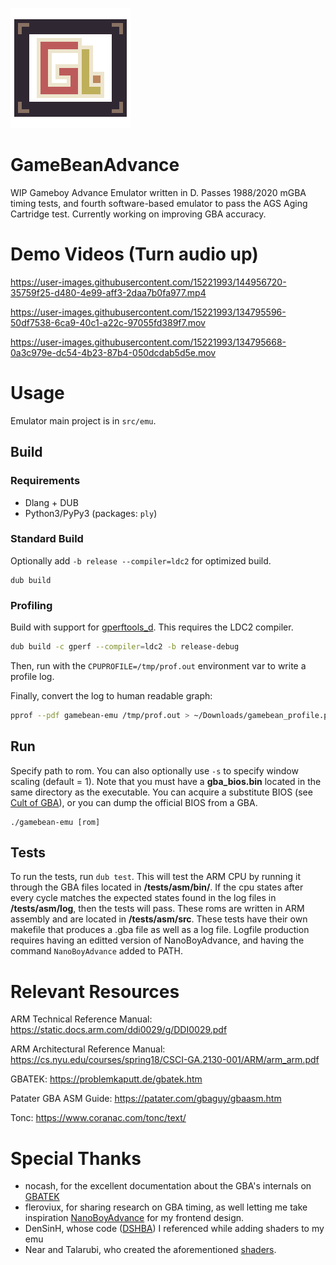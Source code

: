 ![icon](media/icon.png)



# GameBeanAdvance
WIP Gameboy Advance Emulator written in D. Passes 1988/2020 mGBA timing tests, and fourth software-based emulator to pass the AGS Aging Cartridge test. Currently working on improving GBA accuracy.

# Demo Videos (Turn audio up)

https://user-images.githubusercontent.com/15221993/144956720-35759f25-d480-4e99-aff3-2daa7b0fa977.mp4


https://user-images.githubusercontent.com/15221993/134795596-50df7538-6ca9-40c1-a22c-97055fd389f7.mov


https://user-images.githubusercontent.com/15221993/134795668-0a3c979e-dc54-4b23-87b4-050dcdab5d5e.mov


# Usage
Emulator main project is in `src/emu`.

## Build

### Requirements
+ Dlang + DUB
+ Python3/PyPy3 (packages: `ply`)

### Standard Build

Optionally add `-b release --compiler=ldc2` for optimized build.

```
dub build
```

### Profiling

Build with support for [gperftools_d](https://github.com/prasunanand/gperftools_d). This requires the LDC2 compiler.

```sh
dub build -c gperf --compiler=ldc2 -b release-debug
```

Then, run with the `CPUPROFILE=/tmp/prof.out` environment var to write a profile log.

Finally, convert the log to human readable graph:
```sh
pprof --pdf gamebean-emu /tmp/prof.out > ~/Downloads/gamebean_profile.pdf
```

## Run

Specify path to rom. You can also optionally use `-s` to specify window scaling (default = 1). Note that you must have a __gba_bios.bin__ located in the same directory as the executable. You can acquire a substitute BIOS (see [Cult of GBA](https://github.com/Cult-of-GBA/BIOS)), or you can dump the official BIOS from a GBA.
```
./gamebean-emu [rom]
```

## Tests

To run the tests, run `dub test`. This will test the ARM CPU by running it through the GBA files located in __/tests/asm/bin/__. If the cpu states after every cycle matches the expected states found in the log files in __/tests/asm/log__, then the tests will pass. These roms are written in ARM assembly and are located in __/tests/asm/src__. These tests have their own makefile that produces a .gba file as well as a log file. Logfile production requires having an editted version of NanoBoyAdvance, and having the command `NanoBoyAdvance` added to PATH.

# Relevant Resources

ARM Technical Reference Manual: https://static.docs.arm.com/ddi0029/g/DDI0029.pdf

ARM Architectural Reference Manual: https://cs.nyu.edu/courses/spring18/CSCI-GA.2130-001/ARM/arm_arm.pdf

GBATEK: https://problemkaputt.de/gbatek.htm

Patater GBA ASM Guide: https://patater.com/gbaguy/gbaasm.htm

Tonc: https://www.coranac.com/tonc/text/

# Special Thanks
+ nocash, for the excellent documentation about the GBA's internals on [GBATEK](https://problemkaputt.de/gbatek.htm)
+ fleroviux, for sharing research on GBA timing, as well letting me take inspiration [NanoBoyAdvance](https://github.com/fleroviux/NanoBoyAdvance) for my frontend design.
+ DenSinH, whose code ([DSHBA]([emu](https://github.com/DenSinH/DSHBA))) I referenced while adding shaders to my emu
+ Near and Talarubi, who created the aforementioned [shaders](https://near.sh/articles/video/color-emulation).
